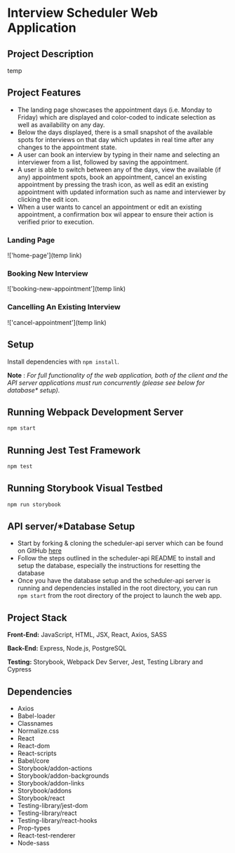 # Interview Scheduler Web Application
## Project Description

temp

## Project Features
- The landing page showcases the appointment days (i.e. Monday to Friday) which are displayed and color-coded to indicate selection as well as availability on any day.
- Below the days displayed, there is a small snapshot of the available spots for interviews on that day which updates in real time after any changes to the appointment state.
- A user can book an interview by typing in their name and selecting an interviewer from a list, followed by saving the appointment.
- A user is able to switch between any of the days, view the available (if any) appointment spots, book an appointment, cancel an existing appointment by pressing the trash icon, as well as edit an existing appointment with updated information such as name and interviewer by clicking the edit icon.
- When a user wants to cancel an appointment or edit an existing appointment, a confirmation box wil appear to ensure their action is verified prior to execution.


### Landing Page
!['home-page'](temp link)

### Booking New Interview 
!['booking-new-appointment'](temp link)

### Cancelling An Existing Interview  
!['cancel-appointment'](temp link)

## Setup

Install dependencies with `npm install`.

**Note** : _For full functionality of the web application, both of the client and the API server applications must run concurrently (please see below for database* setup)._

## Running Webpack Development Server

```sh
npm start
```

## Running Jest Test Framework

```sh
npm test
```

## Running Storybook Visual Testbed

```sh
npm run storybook
```
## API server/*Database Setup

- Start by forking & cloning the scheduler-api server which can be found on GitHub [here](https://github.com/lighthouse-labs/scheduler-api)
- Follow the steps outlined in the scheduler-api README to install and setup the database, especially the instructions for resetting the database
- Once you have the database setup and the scheduler-api server is running and dependencies installed in the root directory, you can run `npm start` from the root directory of the project to launch the web app.

## Project Stack

__Front-End:__ JavaScript, HTML, JSX, React, Axios, SASS

__Back-End:__ Express, Node.js, PostgreSQL

__Testing:__ Storybook, Webpack Dev Server, Jest, Testing Library and Cypress

## Dependencies
- Axios
- Babel-loader
- Classnames
- Normalize.css
- React
- React-dom
- React-scripts
- Babel/core
- Storybook/addon-actions
- Storybook/addon-backgrounds
- Storybook/addon-links
- Storybook/addons
- Storybook/react
- Testing-library/jest-dom
- Testing-library/react
- Testing-library/react-hooks
- Prop-types
- React-test-renderer
- Node-sass